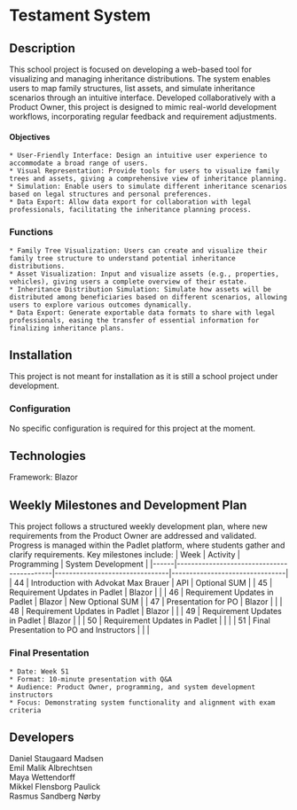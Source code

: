 # Testament System
## Description
This school project is focused on developing a web-based tool for visualizing and managing inheritance distributions. The system enables users to map family structures, list assets, and simulate inheritance scenarios through an intuitive interface. Developed collaboratively with a Product Owner, this project is designed to mimic real-world development workflows, incorporating regular feedback and requirement adjustments.   

#### Objectives
    * User-Friendly Interface: Design an intuitive user experience to accommodate a broad range of users.    
    * Visual Representation: Provide tools for users to visualize family trees and assets, giving a comprehensive view of inheritance planning.    
    * Simulation: Enable users to simulate different inheritance scenarios based on legal structures and personal preferences.    
    * Data Export: Allow data export for collaboration with legal professionals, facilitating the inheritance planning process.    

### Functions
    * Family Tree Visualization: Users can create and visualize their family tree structure to understand potential inheritance distributions.    
    * Asset Visualization: Input and visualize assets (e.g., properties, vehicles), giving users a complete overview of their estate.    
    * Inheritance Distribution Simulation: Simulate how assets will be distributed among beneficiaries based on different scenarios, allowing users to explore various outcomes dynamically.    
    * Data Export: Generate exportable data formats to share with legal professionals, easing the transfer of essential information for finalizing inheritance plans.     

## Installation
This project is not meant for installation as it is still a school project under development.  

### Configuration
No specific configuration is required for this project at the moment.  

## Technologies
Framework: Blazor  

## Weekly Milestones and Development Plan
This project follows a structured weekly development plan, where new requirements from the Product Owner are addressed and validated. Progress is managed within the Padlet platform, where students gather and clarify requirements. Key milestones include:
| Week | Activity                                   | Programming                    | System Development             |
|------|-------------------------------------------|--------------------------------|--------------------------------|
| 44   | Introduction with Advokat Max Brauer       | API                            | Optional SUM                   |
| 45   | Requirement Updates in Padlet              | Blazor                         |                                |
| 46   | Requirement Updates in Padlet              | Blazor                         | New Optional SUM               |
| 47   | Presentation for PO                        | Blazor                         |                                |
| 48   | Requirement Updates in Padlet              | Blazor                         |                                |
| 49   | Requirement Updates in Padlet              | Blazor                         |                                |
| 50   | Requirement Updates in Padlet              |                                |                                |
| 51   | Final Presentation to PO and Instructors   |                                |                                |	

### Final Presentation
    * Date: Week 51
    * Format: 10-minute presentation with Q&A
    * Audience: Product Owner, programming, and system development instructors
    * Focus: Demonstrating system functionality and alignment with exam criteria

## Developers  
Daniel Staugaard Madsen  
Emil Malik Albrechtsen   
Maya Wettendorff  
Mikkel Flensborg Paulick  
Rasmus Sandberg Nørby  
